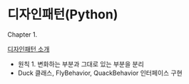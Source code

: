 # 디자인패턴(Python)

Chapter 1. 

[디자인패턴 소개](./tutorial.py)
* 원칙 1. 변화하는 부분과 그대로 있는 부분을 분리
* Duck 클래스, FlyBehavior, QuackBehavior 인터페이스 구현
